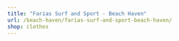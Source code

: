 ```yaml
---
title: "Farias Surf and Sport - Beach Haven"
url: /beach-haven/farias-surf-and-sport-beach-haven/
shop: clothes
---
```

